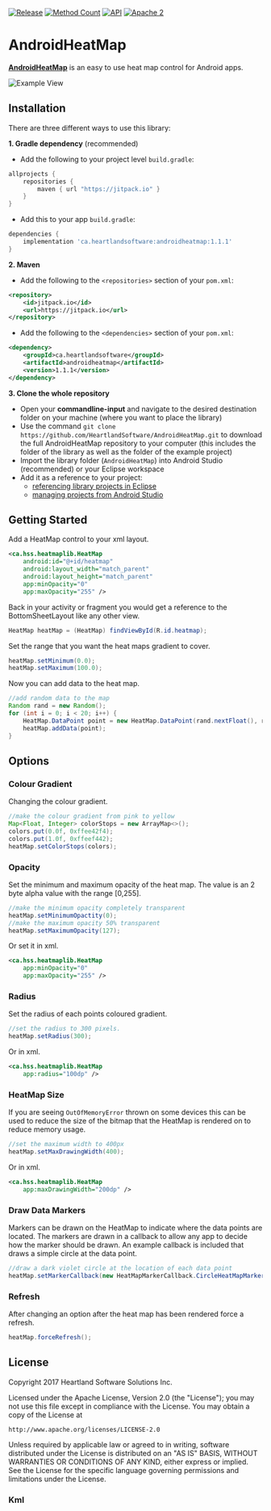 [![Release](https://jitpack.io/v/ca.heartlandsoftware/androidheatmap.svg)](https://jitpack.io/#ca.heartlandsoftware/androidheatmap)
[![Method Count](https://img.shields.io/badge/Methods%20and%20size-105%20|%2014%20KB-e91e63.svg)](http://www.methodscount.com/?lib=ca.heartlandsoftware%3Aandroidheatmap%3A1.1.1)
[![API](https://img.shields.io/badge/API-18%2B-yellow.svg?style=flat)](https://android-arsenal.com/api?level=18)
[![Apache 2](https://img.shields.io/badge/license-Apache%202-blue.svg)](https://github.com/HeartlandSoftware/AndroidHeatMap/blob/master/LICENSE)

# AndroidHeatMap

[**AndroidHeatMap**](https://github.com/HeartlandSoftware/AndroidHeatMap) is an easy to use heat map control for Android apps.

![Example View](https://raw.githubusercontent.com/HeartlandSoftware/AndroidHeatMap/master/images/screen.png)

## Installation

There are three different ways to use this library:

**1. Gradle dependency** (recommended)

- Add the following to your project level `build.gradle`:

```gradle
allprojects {
	repositories {
		maven { url "https://jitpack.io" }
	}
}
```
- Add this to your app `build.gradle`:

```gradle
dependencies {
	implementation 'ca.heartlandsoftware:androidheatmap:1.1.1'
}
```

**2. Maven**
- Add the following to the `<repositories>` section of your `pom.xml`:

```xml
<repository>
	<id>jitpack.io</id>
	<url>https://jitpack.io</url>
</repository>
```
- Add the following to the `<dependencies>` section of your `pom.xml`:

```xml
<dependency>
	<groupId>ca.heartlandsoftware</groupId>
	<artifactId>androidheatmap</artifactId>
	<version>1.1.1</version>
</dependency>
```

**3. Clone the whole repository**
 - Open your **commandline-input** and navigate to the desired destination folder on your machine (where you want to place the library)
 - Use the command `git clone https://github.com/HeartlandSoftware/AndroidHeatMap.git` to download the full AndroidHeatMap repository to your computer (this includes the folder of the library as well as the folder of the example project)
 - Import the library folder (`AndroidHeatMap`) into Android Studio (recommended) or your Eclipse workspace
 - Add it as a reference to your project: 
   - [referencing library projects in Eclipse](http://developer.android.com/tools/projects/projects-eclipse.html#ReferencingLibraryProject)
   - [managing projects from Android Studio](https://developer.android.com/sdk/installing/create-project.html)

## Getting Started

Add a HeatMap control to your xml layout.

```xml
<ca.hss.heatmaplib.HeatMap
    android:id="@+id/heatmap"
    android:layout_width="match_parent"
    android:layout_height="match_parent"
    app:minOpacity="0"
    app:maxOpacity="255" />
```

Back in your activity or fragment you would get a reference to the BottomSheetLayout like any other view.
```java
HeatMap heatMap = (HeatMap) findViewById(R.id.heatmap);
```

Set the range that you want the heat maps gradient to cover.

```java
heatMap.setMinimum(0.0);
heatMap.setMaximum(100.0);
```

Now you can add data to the heat map.

```java
//add random data to the map
Random rand = new Random();
for (int i = 0; i < 20; i++) {
    HeatMap.DataPoint point = new HeatMap.DataPoint(rand.nextFloat(), rand.nextFloat(), rand.nextDouble() * 100.0);
    heatMap.addData(point);
}
```

## Options

### Colour Gradient

Changing the colour gradient.

```java
//make the colour gradient from pink to yellow
Map<Float, Integer> colorStops = new ArrayMap<>();
colors.put(0.0f, 0xffee42f4);
colors.put(1.0f, 0xffeef442);
heatMap.setColorStops(colors);
```

### Opacity

Set the minimum and maximum opacity of the heat map. The value is an 2 byte alpha value with the range [0,255].

```java
//make the minimum opacity completely transparent
heatMap.setMinimumOpactity(0);
//make the maximum opacity 50% transparent
heatMap.setMaximumOpacity(127);
```

Or set it in xml.

```xml
<ca.hss.heatmaplib.HeatMap
    app:minOpacity="0"
    app:maxOpacity="255" />
```

### Radius

Set the radius of each points coloured gradient.

```java
//set the radius to 300 pixels.
heatMap.setRadius(300);
```

Or in xml.

```xml
<ca.hss.heatmaplib.HeatMap
    app:radius="100dp" />
```

### HeatMap Size

If you are seeing ```OutOfMemoryError``` thrown on some devices this can be used to reduce the size of the bitmap that the HeatMap is rendered on to reduce memory usage.

```java
//set the maximum width to 400px
heatMap.setMaxDrawingWidth(400);
```

Or in xml.

```xml
<ca.hss.heatmaplib.HeatMap
    app:maxDrawingWidth="200dp" />
```

### Draw Data Markers

Markers can be drawn on the HeatMap to indicate where the data points are located. The markers are drawn in a callback to allow any app to decide how the marker should be drawn. An example callback is included that draws a simple circle at the data point.

```java
//draw a dark violet circle at the location of each data point
heatMap.setMarkerCallback(new HeatMapMarkerCallback.CircleHeatMapMarker(0xff9400D3));
```

### Refresh

After changing an option after the heat map has been rendered force a refresh.

```java
heatMap.forceRefresh();
```

## License

Copyright 2017 Heartland Software Solutions Inc.

Licensed under the Apache License, Version 2.0 (the "License");
you may not use this file except in compliance with the License.
You may obtain a copy of the License at

    http://www.apache.org/licenses/LICENSE-2.0

Unless required by applicable law or agreed to in writing, software
distributed under the License is distributed on an "AS IS" BASIS,
WITHOUT WARRANTIES OR CONDITIONS OF ANY KIND, either express or
implied. See the License for the specific language governing
permissions and limitations under the License.

### Kml

